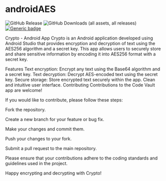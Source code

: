 # androidAES

![GitHub Release](https://img.shields.io/github/v/release/sRajat94/androidAES)
![GitHub Downloads (all assets, all releases)](https://img.shields.io/github/downloads/sRajat94/androidAES/total.svg)
[![Generic badge](https://img.shields.io/badge/download-56-<Blue>.svg)](https://shields.io/)


Crypto - Android App
Crypto is an Android application developed using Android Studio that provides encryption and decryption of text using the AES256 algorithm and a secret key. This app allows users to securely store and share sensitive information by encoding it into AES256 format with a secret key.

Features
Text encryption: Encrypt any text using the Base64 algorithm and a secret key.
Text decryption: Decrypt AES-encoded text using the secret key.
Secure storage: Store encrypted text securely within the app.
Clean and intuitive user interface.
Contributing
Contributions to the Code Vault app are welcome! 


If you would like to contribute, please follow these steps:

Fork the repository.

Create a new branch for your feature or bug fix.

Make your changes and commit them.

Push your changes to your fork.

Submit a pull request to the main repository.

Please ensure that your contributions adhere to the coding standards and guidelines used in the project.

Happy encrypting and decrypting with Crypto!
